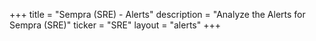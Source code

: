 +++
title = "Sempra (SRE) - Alerts"
description = "Analyze the Alerts for Sempra (SRE)"
ticker = "SRE"
layout = "alerts"
+++

